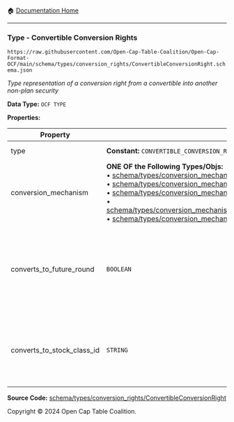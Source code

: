 :house: [Documentation Home](../../../../README.md)

---

### Type - Convertible Conversion Rights

`https://raw.githubusercontent.com/Open-Cap-Table-Coalition/Open-Cap-Format-OCF/main/schema/types/conversion_rights/ConvertibleConversionRight.schema.json`

_Type representation of a conversion right from a convertible into another non-plan security_

**Data Type:** `OCF TYPE`

**Properties:**

| Property                   | Type                                                                                                                                                                                                                                                                                                                                                                                                                                                                                                                                                                                                                                                                                                                                      | Description                                                                                                         | Required   |
| -------------------------- | ----------------------------------------------------------------------------------------------------------------------------------------------------------------------------------------------------------------------------------------------------------------------------------------------------------------------------------------------------------------------------------------------------------------------------------------------------------------------------------------------------------------------------------------------------------------------------------------------------------------------------------------------------------------------------------------------------------------------------------------- | ------------------------------------------------------------------------------------------------------------------- | ---------- |
| type                       | **Constant:** `CONVERTIBLE_CONVERSION_RIGHT`                                                                                                                                                                                                                                                                                                                                                                                                                                                                                                                                                                                                                                                                                              | Scalar Constant                                                                                                     | -          |
| conversion_mechanism       | **ONE OF the Following Types/Objs:**</br>&bull; [schema/types/conversion_mechanisms/SAFEConversionMechanism](../conversion_mechanisms/SAFEConversionMechanism.md)</br>&bull; [schema/types/conversion_mechanisms/NoteConversionMechanism](../conversion_mechanisms/NoteConversionMechanism.md)</br>&bull; [schema/types/conversion_mechanisms/CustomConversionMechanism](../conversion_mechanisms/CustomConversionMechanism.md)</br>&bull; [schema/types/conversion_mechanisms/PercentCapitalizationConversionMechanism](../conversion_mechanisms/PercentCapitalizationConversionMechanism.md)</br>&bull; [schema/types/conversion_mechanisms/FixedAmountConversionMechanism](../conversion_mechanisms/FixedAmountConversionMechanism.md) |                                                                                                                     | `REQUIRED` |
| converts_to_future_round   | `BOOLEAN`                                                                                                                                                                                                                                                                                                                                                                                                                                                                                                                                                                                                                                                                                                                                 | Is this stock class potentially convertible into a future, as-yet undetermined stock class (e.g. Founder Preferred) | -          |
| converts_to_stock_class_id | `STRING`                                                                                                                                                                                                                                                                                                                                                                                                                                                                                                                                                                                                                                                                                                                                  | The identifier of the existing, known stock class this stock class can convert into                                 | -          |

**Source Code:** [schema/types/conversion_rights/ConvertibleConversionRight](../../../../../schema/types/conversion_rights/ConvertibleConversionRight.schema.json)

Copyright © 2024 Open Cap Table Coalition.
